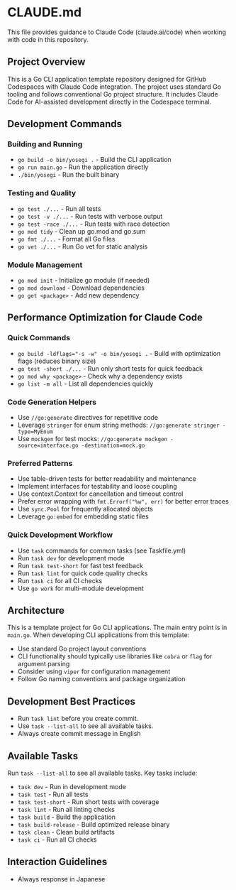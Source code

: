 # CLAUDE.md

This file provides guidance to Claude Code (claude.ai/code) when working with code in this repository.

## Project Overview

This is a Go CLI application template repository designed for GitHub Codespaces with Claude Code integration. The project uses standard Go tooling and follows conventional Go project structure. It includes Claude Code for AI-assisted development directly in the Codespace terminal.

## Development Commands

### Building and Running
- `go build -o bin/yosegi .` - Build the CLI application
- `go run main.go` - Run the application directly
- `./bin/yosegi` - Run the built binary

### Testing and Quality
- `go test ./...` - Run all tests
- `go test -v ./...` - Run tests with verbose output
- `go test -race ./...` - Run tests with race detection
- `go mod tidy` - Clean up go.mod and go.sum
- `go fmt ./...` - Format all Go files
- `go vet ./...` - Run Go vet for static analysis

### Module Management
- `go mod init` - Initialize go module (if needed)
- `go mod download` - Download dependencies
- `go get <package>` - Add new dependency

## Performance Optimization for Claude Code

### Quick Commands
- `go build -ldflags="-s -w" -o bin/yosegi .` - Build with optimization flags (reduces binary size)
- `go test -short ./...` - Run only short tests for quick feedback
- `go mod why <package>` - Check why a dependency exists
- `go list -m all` - List all dependencies quickly

### Code Generation Helpers
- Use `//go:generate` directives for repetitive code
- Leverage `stringer` for enum string methods: `//go:generate stringer -type=MyEnum`
- Use `mockgen` for test mocks: `//go:generate mockgen -source=interface.go -destination=mock.go`

### Preferred Patterns
- Use table-driven tests for better readability and maintenance
- Implement interfaces for testability and loose coupling
- Use context.Context for cancellation and timeout control
- Prefer error wrapping with `fmt.Errorf("%w", err)` for better error traces
- Use `sync.Pool` for frequently allocated objects
- Leverage `go:embed` for embedding static files

### Quick Development Workflow
- Use `task` commands for common tasks (see Taskfile.yml)
- Run `task dev` for development mode
- Run `task test-short` for fast test feedback
- Run `task lint` for quick code quality checks
- Run `task ci` for all CI checks
- Use `go work` for multi-module development

## Architecture

This is a template project for Go CLI applications. The main entry point is in `main.go`. When developing CLI applications from this template:

- Use standard Go project layout conventions
- CLI functionality should typically use libraries like `cobra` or `flag` for argument parsing
- Consider using `viper` for configuration management
- Follow Go naming conventions and package organization

## Development Best Practices
- Run `task lint` before you create commit.
- Use `task --list-all` to see all available tasks.
- Always create commit message in English

## Available Tasks
Run `task --list-all` to see all available tasks. Key tasks include:
- `task dev` - Run in development mode
- `task test` - Run all tests
- `task test-short` - Run short tests with coverage
- `task lint` - Run all linting checks
- `task build` - Build the application
- `task build-release` - Build optimized release binary
- `task clean` - Clean build artifacts
- `task ci` - Run all CI checks

## Interaction Guidelines
- Always response in Japanese